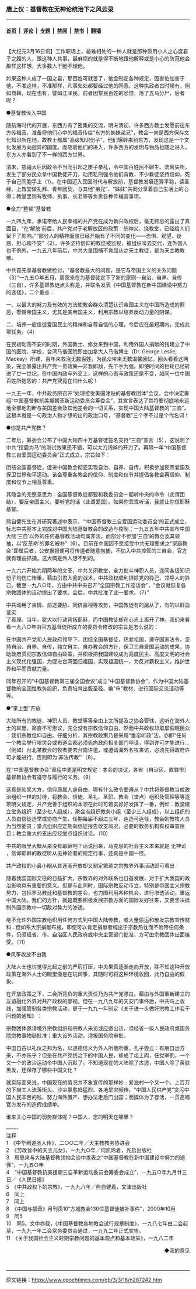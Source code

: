 ### 唐上仪：基督教在无神论统治下之风云录

---

#### [首页](../../../..?n287242) &nbsp;|&nbsp; [评论](../../../../../epoch-comment?n287242) &nbsp;|&nbsp; [专题](../../../../../epoch-special?n287242) &nbsp;|&nbsp; [禁闻](../../../../../epoch-news?n287242) &nbsp;|&nbsp; [禁书](../../../../../books?n287242) &nbsp;|&nbsp; [翻墙](https://github.com/gfw-breaker/nogfw/blob/master/README.md?n287242)


<div class="post_content" id="artbody" itemprop="articleBody">
 <!-- article content begin -->
 <p>
  <font color="#ffffff">
   (http://www.epochtimes.com)
  </font>
  <br/>
  【大纪元3月16日讯】工作职场上，最难相处的一种人就是那种惯用小人之心度君子之腹的人，跟这种人共事，最麻烦的就是得不断地跟他解释或是小心的防范他会那样这样想，大多数人干脆不理他。
 </p>
 <p>
  如果这种人成了一国之君，那百姓可就苦了，他会制定各种规定，因害怕加害于他，不准这样，不准那样，凡事处处都要经过他的同意，这种执政者古时候有，例如商鞅，现在也有，譬如江泽民，前者因黎民百姓的忿恨，落了五马分尸，后者呢？
 </p>
 <p>
  ●基督教传入中国
 </p>
 <p>
  随航海时代的开展，东西方有了密集的交流，明末清初，许多西方教士发愿前往东方传福音，准备将他们心中的福音传给“东方的姊妹弟兄”，教会一向是西方保存文化知识所在地，故教士都属“高级知识份子”。他们辗转来到东方，发现这是一个文化发展方向迥异的国度。而随着他们的进入，许多西方的发明与物品也随之进入，东方人亦看到了不一样的西方世界。
 </p>
 <p>
  清末，慈禧太后因政令不当而引起之庚子拳乱，令中国百姓民不聊生、流离失所，发生了部分民众拿中国教徒开刀，动用私刑强令他们背教，不少教徒坚持信仰，死于自己同胞手上（1）。在中国迈入民国时代与解放前，基督教发展还算平稳，读圣经、上教堂做礼拜、青年团契，与其他“弟兄”、“姊妹”共同分享着自己生活上的心得；教堂里则有牧师、执事、长老等等负责各种传福音事项。
 </p>
 <p>
  ●全力“整顿”基督教
 </p>
 <p>
  一九四九年，承诺带给人民幸福的共产党在成为新兴政权后，毫无顾忌的露出了真面目，“在‘解放’前后，共产党对于老解放区的政策︰杀神父、烧教堂，已经给人们留下了影响。”“部分人的精神面貌已经开始有了不同的变化——恐惧、观望、疑惑、担心和不安”（2）。许多坚持信仰的教徒被监视，被组织叫去交代，连外国人也不例外，一九五八年前后，中共大量围捕不肯屈从之天主教徒，是为天主教教难。
 </p>
 <p>
  中共首先拿基督教做检讨，“基督教最大的问题，是它与帝国主义的关系问题（3）”一九五○年五月，周恩来在为基督徒定下了新的原则—自治、自养、自传（三自），许多基督教徒点头称是，并联名发表《中国基督教在新中国建设中努力的途径》，二个重点︰
 </p>
 <p>
  一、以最大的努力及有效的方法使教会群众清楚认识帝国主义在中国所造成的罪恶，警惕帝国主义，尤其是美帝国主义，利用宗教以培养反动力量的阴谋。
 </p>
 <p>
  二、培养一般信徒爱国民主的精神和自尊自信的心理，今后应在最短期内，完成此项任务。（4）
 </p>
 <p>
  在民初动荡不安的时期，外国教士、修女来到中国，利用外国人捐献的钱建立了中国的医院、学校，台湾马偕医院即由加拿大人马偕博士（Dr. George Leslie, Mackay）所建，百年来救治无数百姓，为民众带来无数温馨回忆。回头看看这两条，完全暴露出共产党一贯政策—非我即敌，先下手为强。即使时间的巨轮已经转进了廿一世纪，在中国内政与外交上，这样的心态与政策还是不变，如同一位中国百姓所抱怨的︰共产党究竟在怕什么呢！
 </p>
 <p>
  一九五一年，中共政务院召开“处理接受美国津贴的基督教团体”会议，会中决定筹组“中国基督教抗美援朝革新运动委员会筹委会”，其宣言表达了其将要彻底地永远地全部地割断与美国差会及其他差会的一切关系，实现中国大陆基督教的“三自”。这根本就是一句政治人物才想的出的政治口号，“基督教”三个字不过是个代名词！
 </p>
 <p>
  ●你是共产党教？
 </p>
 <p>
  二年后，筹委会公布了中国大陆四十万基督徒签名支持“三自”宣言（5），这说明了中共“指鹿为马”的测试效果还不错，可以大刀阔斧的开刀了。再隔一年“中国基督教三自爱国运动委员会”正式成立，宗旨如下︰
 </p>
 <p>
  团结全国基督徒，促进中国教会彻底实现自治、自养、自传，积极参加反帝爱国及保卫世界和平运动。该会尊重各教会的信仰、制度和仪节并提倡各教会再信仰、制度和仪节上相互尊重。
 </p>
 <p>
  其隐含的完整意思为︰全国基督教徒都要和我委员会一起听中央的命令（此谓团结），要反帝国主义，要听党的话（此谓爱国）。如果你乖乖听话，我就让你信耶稣基督。
 </p>
 <p>
  熊自健先生在其研究著述中表示，“‘中国基督教三自爱国运动委员会’的正式成立，标志中共基本上完成对中国大陆基督教会的改造与控制；一九五五年中共宣布中国大陆‘三自’以外的任何基督教活动均属非法，而部分不参加‘三自’的教会及其领袖，以‘反革命’的罪名被补”（6）。目前在中国因不愿接受中共无理要求之“家庭教会”即属后者，公安据报便可将传道者随意拘捕，不加入中共控管的三自会，官方就有理由抓捕，这大概是外人想不到的。
 </p>
 <p>
  一九六六开始为期两年的文革，中共关闭教堂，全力批斗神职人员，连同各级知识份子均伤亡惨重，藉由引君入瓮的战术，中共政权顺利排除党的异己、领导人的异己。截至一九八○年，方由中共中央召开“全国宗教工作座谈会”，“会议就恢复各宗教团体的活动提出了要求。会后，中共批准了此一要求。（7）”
 </p>
 <p>
  中共动用了亲情、前途要胁、同侪监视等攻势，中国教徒有的屈从了，有的以鲜血证实
  <br/>
  了真理。当年，犹大以行动背叛耶稣，而中国教徒却在心志上离开了神。我们来看
  <br/>
  看一九八○年由官方基督徒所成立的委员会修改的宗旨是怎么说的︰
 </p>
 <p>
  在中国共产党和人民政府领导下，团结全国基督徒，热爱祖国，遵守国家法令，坚持自治、自养、自传，独立自主、自办教会的方针，保卫三自爱国运动的成果，协助政府贯彻宗教信仰自由政策，并积极把我国建设成为高度民主、高度文明的社会主义现代化强国，为促进台湾回归祖国，实现祖国统一，为反对霸权主义，维护世界和平而贡献力量。
 </p>
 <p>
  同年召开的“中国基督教第三届全国会议”成立“中国基督教协会”，作为中国大陆基督教的全国性教务组织，负责培育出版圣经、编“审”教材、进行国际交流活动等等。
 </p>
 <p>
  ●“掌上型”开放
 </p>
 <p>
  大陆所有的教徒、神职人员、教堂等等全由上文所提及之协会管辖，这听在海外人士的耳里，简直不可思议，完全没有宗教信仰自由，然而中共政权却屡屡催眠民众︰我们宗教信仰自由。仔细分析，其宗教政策乃是采用“垂帘听政”法，亦即“任何一个教会举行培灵会或布道会都必须先向政府相关部门申请，得到许可才能进行…（例如）台北某教会的牧者要去台南讲道，或邀请海外名牧来访，必须先得政府许可才能进行，否则即为‘非法传教’”（8）。
 </p>
 <p>
  在“中国基督教协会”章程中更是明文规定︰本会的决议，各省（自治区、直辖市）基督教协会有遵守与履行的义务。（9）
 </p>
 <p>
  这真是贻笑大方，信仰原属人身自由，哪有什么政令要遵从？中共将基督教当成政治组织一样的对待，将教会、信徒、圣礼、圣职、教会（堂点）组织及管理等等逐项明文规定，共产党善于组织的本领在此时可着实好好发挥了一番，例如︰教堂建立堂务组织（至少七人组成），聚会点组织教务小组（至少三人组成），以上组织的人员由信徒选举或协商产生，任期每届不超过三年，连选可连任，教会的教牧人员为当然委员；堂点组织应定期向信徒报告收支简况，必要时教务机构有权审查账目；教会重大的支出应经堂点组织讨论。（10）
 </p>
 <p>
  中共的眼里大概从来没有耶稣吧？话说回来，马克思的社会主义本来就是
  <ok href="https://www.epochtimes.com/gb/tag/%E6%97%A0%E7%A5%9E%E8%AE%BA.html">
   无神论
  </ok>
  ，信仰耶稣的教徒听从无神论者的规定行事，还真是中国一怪。
 </p>
 <p>
  共产政权的小鼻小眼从其逐渐开放却又制定繁琐之宗教界外事活动即可看出︰
 </p>
 <p>
  随着我国国际交往的日益扩大，宗教界的对外联系也日益发展，对于扩大我国的政治影响具有重要的意义。但是与此同时，国际宗教反动市立，特别是帝国主义宗教势力，包括罗马教廷和基督教的差会，也力图利用各种机会，进行渗透活动，重返中国大陆。我们的方针，就是既要积极发展宗教方面的国际友好往来，又要坚决抵制外国宗教中一切敌对势力的渗透。
 </p>
 <p>
  绝不允许外国宗教组织用任何方式到中国大陆传教，或大量偷运和散发宗教宣传材料…但如系大宗捐献布施，即使可以肯定捐献者纯出于宗教热忱而不附带任何条件，仍须经省、市、自治区人民政府或中央主管部门批准，方可由宗教团体出面接受。（11）
 </p>
 <p>
  ●风筝收放不由我
 </p>
 <p>
  大陆人士也许觉得比起之前的严厉打压，中央果真逐渐走向开放，殊不知这种开放政策在海外人士的眼里像是在玩风筝，其随时可将这种环境收回，此乃自由的假象。
 </p>
 <p>
  在开放政策之下，二会所背负的重大责任乃为共产党漂白。藉由与外国重新建立的友谊融化外界对共产政权的鄙视。但在一九八九年的天安门事件后，中共马上收线，加强管制各类宗教活动。更于一九九一年制定《关于进一步做好宗教工作若干问题的通知》︰
 </p>
 <p>
  宗教团体邀请境外宗教组织和宗教人来访或应邀出访，须经省一级人民政府或国务院宗教事物局批准；重大设外活动，须报国务院审批。
 </p>
 <p>
  中国自古以礼仪之邦为名，以道德信义为外人所敬所重，孔子尝云︰有朋自远方来，不亦乐乎？但是在共产党统治下的中国人民，却成了俎上肉，任党宰割，一个又一个的政治运动令中国人沉默了。不知道现在的大陆除了古迹，中国人除了黄肤黑发，还保存了哪些中国文化？
 </p>
 <p>
  就实际面来说，中国现在的情况并不象宣传的那样妙﹕爱滋村一个又一个、上百万的下岗工人流落街头、沙尘暴愈趋猛烈、各地旱灾频传，“中国人民供产党”贪污中国人民辛苦的钱、努力海外置产、想办法走后门出国；而媒体为了存活，一贯高唱官方发布的造假成绩单。
 </p>
 <p>
  谁来关心中国的弱势群体呢？中国人，您的明天在哪里？
 </p>
 <p>
  ——-
  <br/>
  注释
  <br/>
  1　《中华殉道圣人传》，二○○二年╱天主教教务协进会
  <br/>
  2　《劳改营中的天主儿女》，一九九○年╱何凯玲着，光启出版社
  <br/>
  3　周恩来与大陆基督教领袖会谈中发表之“中国基督教在新中国建设中努力的途径”，一九五○年
  <br/>
  4　“中国基督教抗美援朝三自革新运动委员会筹委会成立”，一九五○年九月廿三日╱《人民日报》
  <br/>
  5　《中共政权下的宗教》，一九九八年╱熊自健着，文津出版社
  <br/>
  6　同上
  <br/>
  7　同上
  <br/>
  8　《中国与福音》月刊页10“方城教会130位基督徒被补事件”，2000年10月
  <br/>
  9　同5
  <br/>
  10　同5。文中亦载，《中国基督教各地教会试行规章制度》，一九八七年由二会起草，一九九一年二会常务委员会通过，一九九二年正式宣告。
  <br/>
  11　《关于我国社会主义时期宗教问题的基本观点和基本政策》，一九八二年
 </p>
 <div align="right">
  <ok href="sendmail.asp?p=pinglunfankui&amp;subject=评论文章读者反馈&amp;body=您好﹐我读了贵网站的文章《唐上仪：基督教在无神论统治下之风云录》后﹐">
   ◆我的意见
  </ok>
 </div>
 <p>
  <font color="#ffffff">
   (http://www.dajiyuan.com)
  </font>
 </p>
 <!-- article content end -->
 <div id="below_article_ad">
 </div>
</div>


---

原文链接：https://www.epochtimes.com/gb/3/3/16/n287242.htm